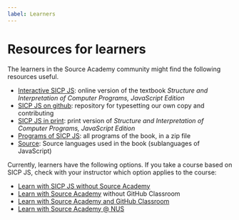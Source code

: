 ```yaml
---
label: Learners
---
```


# Resources for learners

The learners in the Source Academy community might find the following resources useful.

- [Interactive SICP JS](https://sourceacademy.org/sicpjs): online version of the textbook *Structure and Interpretation of Computer Programs, JavaScript Edition* 
- [SICP JS on github](https://github.com/source-academy/sicp): repository for typesetting our own copy and contributing
- [SICP JS in print](https://mitpress.mit.edu/books/structure-and-interpretation-computer-programs-1): print version of *Structure and Interpretation of Computer Programs, JavaScript Edition*
- [Programs of SICP JS](https://sicp.sourceacademy.org/sicpjs.zip): all programs of the book, in a zip file
- [Source](https://docs.sourceacademy.org): Source languages used in the book (sublanguages of JavaScript)

Currently, learners have the following options. If you take a course based on SICP JS, check with your instructor which option applies to the course:

- [Learn with SICP JS without Source Academy](../package/README.md) 
- [Learn with Source Academy](../vanilla/README.md) without GitHub Classroom
- [Learn with Source Academy and GitHub Classroom](github/README.md) 
- [Learn with Source Academy @ NUS](nus/README.md)
